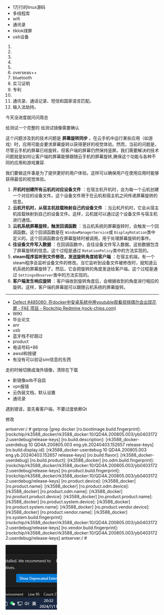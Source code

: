 - 1万行的linux源码
- 多线程库
- wifi
- 通讯录
- tiklok绿屏
- usb设备

1. 
2. 
3. 
4. 
5. 
6. overseas++
7. bluetooth
8. 实习证明
9. 专利
10. 
11. 通讯录、通话记录、短信和国家语言匹配。
12. 输入法劫持。

今天没进度就问问周总

给测试一个完整的
给测试镜像需要确认

这个问题涉及到的技术问题是 **屏幕旋转同步** 。在云手机中运行某些应用（如游戏）时，应用可能会要求屏幕旋转以获得更好的视觉体验。然而，当前的问题是，尽管云手机的屏幕已经旋转，但客户端的屏幕仍然保持竖屏。我们需要解决的技术问题就是如何让客户端的屏幕能够跟随云手机的屏幕旋转,确保这个功能与各种不同的应用和游戏兼容.

我们要做这件事是为了提供更好的用户体验。这样可以确保用户在使用应用时能够获得最佳的视觉体验。

1. **开机时创建所有云机的对应设备文件** ：在宿主机开机时，会为每一个云机创建一个对应的设备文件。这个设备文件用于在云机和宿主机之间传递屏幕旋转的信息。
2. **云机开机时，从宿主机挂载映射自己的设备文件** ：当云机开机时，它会从宿主机挂载映射到自己的设备文件。这样，云机就可以通过这个设备文件与宿主机进行通信。
3. **云机系统屏幕旋转，触发回调函数** ：当云机系统的屏幕旋转时，会触发一个回调函数。这个回调函数是在 `WindowManagerService`或 `DisplayRotation`类中定义的。这个回调函数会在屏幕旋转时被调用，用于处理屏幕旋转的事件。
4. **往设备文件写入数据** ：在回调函数中，会往设备文件写入数据。这些数据包含了屏幕旋转的信息。这个过程是通过 `RotationPolicy`类中的方法实现的。
5. **steam程序监听到文件修改，发送旋转角度给客户端** ：在宿主机端，有一个steam程序会监听设备文件的修改。当它监听到设备文件被修改时，就知道云机系统的屏幕旋转了。然后，它会把旋转的角度发送给客户端。这个过程是通过 `SettingsObserver`类中的方法实现的。
6. **客户端发生响应旋转** ：客户端收到旋转角度后，会根据收到的角度进行相应的旋转。这样，客户端的屏幕就可以跟随云机系统的屏幕旋转。

---

- [Defect #485080: 在docker中安卓系统中用youtuble观看视频偶尔会出现花屏 - FAE 项目 - Rockchip Redmine (rock-chips.com)](https://redmine.rock-chips.com/issues/485080)
- WIKI
- 毕业论文
- anr
- usb
- 蓝牙栈不好跳过
- product
- 电话号码+86
- awsd和按键
- 有没有可以验证sim信息的东西

走的时候切换成海外镜像，清除在下载

- 新镜像adb不自启
- vpn报错
- 云伪装文档，默认设置
- 通讯录

遇到错误，首先看客户端，不要过度依赖Qt

修改

antserver:/ # getprop |grep docker
[ro.bootimage.build.fingerprint]: [rockchip/rk3588_docker/rk3588_docker:10/QD4A.200805.003/yb04031722:userdebug/release-keys]
[ro.build.description]: [rk3588_docker-userdebug 10 QD4A.200805.003 eng.yb.20240403.152657 release-keys]
[ro.build.display.id]: [rk3588_docker-userdebug 10 QD4A.200805.003 eng.yb.20240403.152657 release-keys]
[ro.build.flavor]: [rk3588_docker-userdebug]
[ro.build.product]: [rk3588_docker]
[ro.odm.build.fingerprint]: [rockchip/rk3588_docker/rk3588_docker:10/QD4A.200805.003/yb04031722:userdebug/release-keys]
[ro.product.build.fingerprint]: [rockchip/rk3588_docker/rk3588_docker:10/QD4A.200805.003/yb04031722:userdebug/release-keys]
[ro.product.device]: [rk3588_docker]
[ro.product.name]: [rk3588_docker]
[ro.product.odm.device]: [rk3588_docker]
[ro.product.odm.name]: [rk3588_docker]
[ro.product.product.device]: [rk3588_docker]
[ro.product.product.name]: [rk3588_docker]
[ro.product.system.device]: [rk3588_docker]
[ro.product.system.name]: [rk3588_docker]
[ro.product.vendor.device]: [rk3588_docker]
[ro.product.vendor.name]: [rk3588_docker]
[ro.system.build.fingerprint]: [rockchip/rk3588_docker/rk3588_docker:10/QD4A.200805.003/yb04031722:userdebug/release-keys]
[ro.vendor.build.fingerprint]: [rockchip/rk3588_docker/rk3588_docker:10/QD4A.200805.003/yb04031722:userdebug/release-keys]
antserver:/ #



![1720701140280](image/._待办/1720701140280.png)

